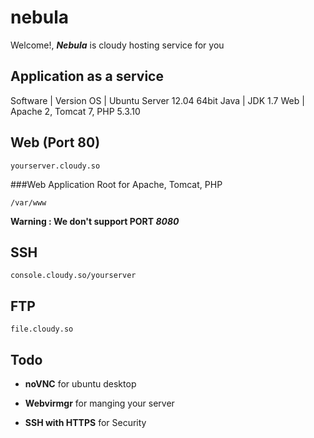 nebula
======


Welcome!, **_Nebula_** is cloudy hosting service for you



## Application as a service

Software | Version
OS | Ubuntu Server 12.04 64bit
Java | JDK 1.7
Web | Apache 2, Tomcat 7, PHP 5.3.10



## Web (Port 80)


```
yourserver.cloudy.so
```


###Web Application Root for Apache, Tomcat, PHP


```
/var/www
```

**Warning : We don't support PORT _8080_**



## SSH


```
console.cloudy.so/yourserver
```

## FTP


```
file.cloudy.so
```




## Todo

- **noVNC** for ubuntu desktop

- **Webvirmgr** for manging your server

- **SSH with HTTPS** for Security









